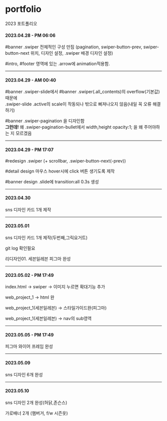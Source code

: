 # portfolio
2023 포트폴리오
<h4>2023.04.28 - PM 06:06</h4>
<p>#banner .swiper 전체적인 구성 만짐 (pagination, swiper-button-prev, swiper-button-next 위치, 디자인 설정, .swiper 배경 디자인 설정)</p>
<p>#intro, #footer 영역에 있는 .arrow에 animation적용함.</p>


***
<h4>2023.04.29 - AM 00:40</h4>
<p>
  #banner .swiper-slide에서  #banner .swiper(.all_contents)의 overflow(기본값) 때문에<br>
  .swiper-slide .active의 scale이 작동되나 밖으로 삐져나오지 않음(내일 꼭 오류 해결하기)
</p>
<p>
  #banner .swiper-pagination 을 디자인함 <br>
  <strong>그런데!</strong> 왜 .swiper-pagination-bullet에서 width,height opacity:1; 을 왜 주어야하는 지 모르겠음
</p>

***

<h4>2023.04.29 - PM 17:07</h4>
<p>#redesign .swiper (+ scrollbar, .swiper-button-next(-prev))</p>
<p>#detail design 마우스 hover시에 click 버튼 생기도록 제작</p>
<p>#banner design .slide에 transition:all 0.3s 생성</p>

***
<h4>2023.04.30</h4>
<p>sns 디자인 카드 1개 제작</p>

***
<h4>2023.05.01</h4>
<p>sns 디자인 카드 1개 제작(두번째,그릭요거트)</p>
<p>git log 확인필요</p>
<p>리디자인01. 세븐일레븐 피그마 완성</p>

***
<h4>2023.05.02 - PM 17:49</h4>
<p>index.html -> swiper -> 이미지 누르면 확대기능 추가</p>
<p>web_project_1 -> html 완</p>
<p>web_project_1(세븐일레븐) -> 스타일가이드완(피그마)</p>
<p>web_project_1(세븐일레븐) -> nav의 sub영역 </p>

***
<h4>2023.05.05 - PM 17:49</h4>
<p> 피그마 와이어 프레임 완성 </p>

  ***
<h4>2023.05.09</h4>
<p> sns 디자인 6개 완성</p>

  ***
<h4>2023.05.10</h4>
<p> sns 디자인 2개 완성(허닭,존슨스)</p>
<p> 가로배너 2개 (햄버거, f/w 시즌옷)</p>
